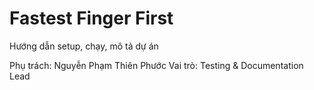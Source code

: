 # Fastest Finger First

Hướng dẫn setup, chạy, mô tả dự án

Phụ trách: Nguyễn Phạm Thiên Phước
Vai trò: Testing & Documentation Lead 